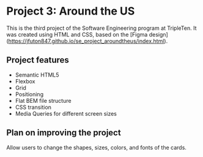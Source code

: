 # Project 3: Around the US

This is the third project of the Software Engineering program at TripleTen. It was created using HTML and CSS, based on the [Figma design]
(https://jfuton847.github.io/se_project_aroundtheus/index.html).

## Project features

- Semantic HTML5
- Flexbox
- Grid
- Positioning
- Flat BEM file structure
- CSS transition
- Media Queries for different screen sizes

## Plan on improving the project

Allow users to change the shapes, sizes, colors, and fonts of the cards.
